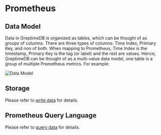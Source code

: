 # Prometheus

## Data Model

Data in GreptimeDB is organized as tables, which can be thought of as groups of columns. There are three types of columns: Time Index, Primiary Key, and non of both. When mapping to Prometheus, Time Index is the timestamp, Primary Key is the tag (or label) and the rest are values. Hence, GreptimeDB can be thought of as a multi-value data model, one table is a group of multiple Prometheus metrics. For example:

![Data Model](/PromQL-multi-value-data-model.png)

## Storage

Please refer to [write data](../write-data/prometheus.md) for details.

## Prometheus Query Language

Please refer to [query data](../query-data/promql.md) for details.
